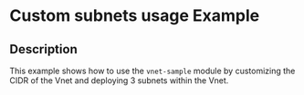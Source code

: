 # Custom subnets usage Example

## Description

This example shows how to use the `vnet-sample` module by customizing the CIDR of the Vnet and deploying 3 subnets within the Vnet.
